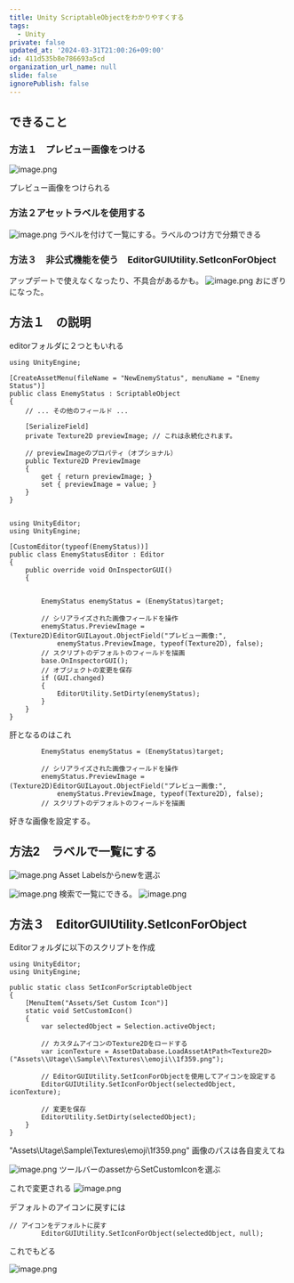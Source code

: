 ```yaml
---
title: Unity ScriptableObjectをわかりやすくする
tags:
  - Unity
private: false
updated_at: '2024-03-31T21:00:26+09:00'
id: 411d535b8e786693a5cd
organization_url_name: null
slide: false
ignorePublish: false
---
```

## できること
### 方法１　プレビュー画像をつける
![image.png](https://qiita-image-store.s3.ap-northeast-1.amazonaws.com/0/2294598/dc4c4070-d507-291c-52b5-d6be16ffabcd.png)

プレビュー画像をつけられる


### 方法２アセットラベルを使用する
![image.png](https://qiita-image-store.s3.ap-northeast-1.amazonaws.com/0/2294598/69df607e-3bb9-7b03-da44-4562526869e2.png)
ラベルを付けて一覧にする。ラベルのつけ方で分類できる


### 方法３　非公式機能を使う　EditorGUIUtility.SetIconForObject
アップデートで使えなくなったり、不具合があるかも。
![image.png](https://qiita-image-store.s3.ap-northeast-1.amazonaws.com/0/2294598/4cd29e2e-ab7b-3af6-097a-fe76accb0e36.png)
おにぎりになった。



## 方法１　の説明
editorフォルダに２つともいれる

```
using UnityEngine;

[CreateAssetMenu(fileName = "NewEnemyStatus", menuName = "Enemy Status")]
public class EnemyStatus : ScriptableObject
{
    // ... その他のフィールド ...

    [SerializeField]
    private Texture2D previewImage; // これは永続化されます。

    // previewImageのプロパティ（オプショナル）
    public Texture2D PreviewImage
    {
        get { return previewImage; }
        set { previewImage = value; }
    }
}


```

```
using UnityEditor;
using UnityEngine;

[CustomEditor(typeof(EnemyStatus))]
public class EnemyStatusEditor : Editor
{
    public override void OnInspectorGUI()
    {


        EnemyStatus enemyStatus = (EnemyStatus)target;

        // シリアライズされた画像フィールドを操作
        enemyStatus.PreviewImage = (Texture2D)EditorGUILayout.ObjectField("プレビュー画像:",
            enemyStatus.PreviewImage, typeof(Texture2D), false);
        // スクリプトのデフォルトのフィールドを描画
        base.OnInspectorGUI();
        // オブジェクトの変更を保存
        if (GUI.changed)
        {
            EditorUtility.SetDirty(enemyStatus);
        }
    }
}

```

肝となるのはこれ
```
        EnemyStatus enemyStatus = (EnemyStatus)target;

        // シリアライズされた画像フィールドを操作
        enemyStatus.PreviewImage = (Texture2D)EditorGUILayout.ObjectField("プレビュー画像:",
            enemyStatus.PreviewImage, typeof(Texture2D), false);
        // スクリプトのデフォルトのフィールドを描画

```
好きな画像を設定する。


## 方法2　ラベルで一覧にする
![image.png](https://qiita-image-store.s3.ap-northeast-1.amazonaws.com/0/2294598/b2253b09-3f33-c082-2384-9a358baff469.png)
Asset Labelsからnewを選ぶ

![image.png](https://qiita-image-store.s3.ap-northeast-1.amazonaws.com/0/2294598/e6095af0-c53d-eefd-de3d-49411ed8ad3a.png)
検索で一覧にできる。
![image.png](https://qiita-image-store.s3.ap-northeast-1.amazonaws.com/0/2294598/69df607e-3bb9-7b03-da44-4562526869e2.png)

## 方法３　EditorGUIUtility.SetIconForObject

Editorフォルダに以下のスクリプトを作成
```
using UnityEditor;
using UnityEngine;

public static class SetIconForScriptableObject
{
    [MenuItem("Assets/Set Custom Icon")]
    static void SetCustomIcon()
    {
        var selectedObject = Selection.activeObject;

        // カスタムアイコンのTexture2Dをロードする
        var iconTexture = AssetDatabase.LoadAssetAtPath<Texture2D>("Assets\\Utage\\Sample\\Textures\\emoji\\1f359.png");

        // EditorGUIUtility.SetIconForObjectを使用してアイコンを設定する
        EditorGUIUtility.SetIconForObject(selectedObject, iconTexture);

        // 変更を保存
        EditorUtility.SetDirty(selectedObject);
    }
}
```
"Assets\\Utage\\Sample\\Textures\\emoji\\1f359.png"
画像のパスは各自変えてね

![image.png](https://qiita-image-store.s3.ap-northeast-1.amazonaws.com/0/2294598/6d82d36b-82a8-94ba-96fb-1b85d117ec42.png)
ツールバーのassetからSetCustomIconを選ぶ

これで変更される
![image.png](https://qiita-image-store.s3.ap-northeast-1.amazonaws.com/0/2294598/3ab42989-2ffe-4910-ba8b-4620793e69a4.png)

デフォルトのアイコンに戻すには
```
// アイコンをデフォルトに戻す
        EditorGUIUtility.SetIconForObject(selectedObject, null);
```
これでもどる

![image.png](https://qiita-image-store.s3.ap-northeast-1.amazonaws.com/0/2294598/53c4a56e-479e-9ec4-52fd-5ec07aae38be.png)

